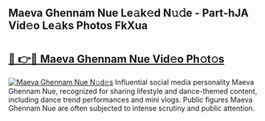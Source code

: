 ## Maeva Ghennam Nue Le𝚊k𝚎d N𝚞𝚍e - Part-hJA Vid𝚎o Le𝚊ks Photos FkXua

# <h2><a href="http://fb3c128.evod.top/?m=Maeva+Ghennam+Nue">🔗 👉🔴 Maeva Ghennam Nue Vid𝚎o Ph𝚘t𝚘s</a></h2>

[![Maeva Ghennam Nue N𝚞d𝚎s](https://i.imgur.com/8V9OHl7.gif)](http://fb3c128.evod.top/?m=Maeva+Ghennam+Nue)
Influential social media personality Maeva Ghennam Nue, recognized for sharing lifestyle and dance-themed content, including dance trend performances and mini vlogs. Public figures Maeva Ghennam Nue are often subjected to intense scrutiny and public attention. 
